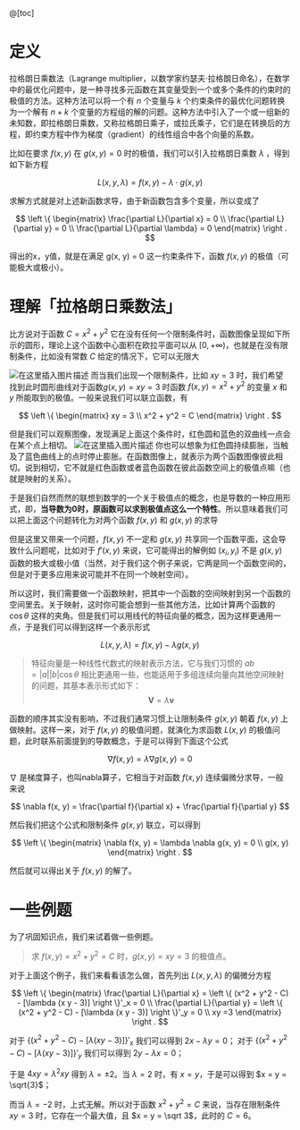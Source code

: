 @[toc]

# 定义

拉格朗日乘数法（Lagrange multiplier，以数学家约瑟夫·拉格朗日命名），在数学中的最优化问题中，是一种寻找多元函数在其变量受到一个或多个条件的约束时的极值的方法。这种方法可以将一个有 $n$ 个变量与 $k$ 个约束条件的最优化问题转换为一个解有 $n + k$ 个变量的方程组的解的问题。这种方法中引入了一个或一组新的未知数，即拉格朗日乘数，又称拉格朗日乘子，或拉氏乘子，它们是在转换后的方程，即约束方程中作为梯度（gradient）的线性组合中各个向量的系数。

比如在要求 $f(x, y)$ 在 $g(x, y) = 0$ 时的极值，我们可以引入拉格朗日乘数 $\lambda$ ，得到如下新方程

$$
L(x, y, \lambda) = f(x, y) - \lambda \cdot g(x, y)
$$

求解方式就是对上述新函数求导，由于新函数包含多个变量，所以变成了

$$
\left \{ \begin{matrix}
\frac{\partial L}{\partial x} = 0 \\
\frac{\partial L}{\partial y} = 0 \\
\frac{\partial L}{\partial \lambda} = 0
\end{matrix} \right .
$$

得出的x，y值，就是在满足 g(x, y) = 0 这一约束条件下，函数 $f(x, y)$ 的极值（可能极大或极小）。

#  理解「拉格朗日乘数法」

比方说对于函数 $C = x^2 + y^2$ 它在没有任何一个限制条件时，函数图像呈现如下所示的圆形，理论上这个函数中心面积在欧拉平面可以从 $[0, +\infty)$，也就是在没有限制条件，比如没有常数 $C$ 给定的情况下，它可以无限大

![在这里插入图片描述](https://img-blog.csdnimg.cn/f982a1c7e8fb41af812bb04a1ae53c41.png?x-oss-process=image/watermark,type_ZHJvaWRzYW5zZmFsbGJhY2s,shadow_50,text_Q1NETiBA5omT56CB55qE6Zi_6YCa,size_20,color_FFFFFF,t_70,g_se,x_16#pic_center)
而当我们出现一个限制条件，比如 $xy = 3$ 时，我们希望找到此时圆形曲线对于函数$g(x, y) = xy = 3$ 时函数 $f(x, y) = x^2 + y^2$ 的变量 $x$ 和 $y$ 所能取到的极值。一般来说我们可以联立函数，有

$$
\left \{ \begin{matrix}
xy = 3 \\
x^2 + y^2 = C
\end{matrix} \right .
$$

但是我们可以观察图像，发现满足上面这个条件时，红色圆和蓝色的双曲线一点会在某个点上相切。
![在这里插入图片描述](https://img-blog.csdnimg.cn/6c7cffacb93a472982d6a84dc2e41588.png?x-oss-process=image/watermark,type_ZHJvaWRzYW5zZmFsbGJhY2s,shadow_50,text_Q1NETiBA5omT56CB55qE6Zi_6YCa,size_20,color_FFFFFF,t_70,g_se,x_16#pic_center)
你也可以想象为红色圆持续膨胀，当触及了蓝色曲线上的点时停止膨胀。在函数图像上，就表示为两个函数图像彼此相切。说到相切，它不就是红色函数或者蓝色函数在彼此函数空间上的极值点嘛（也就是映射的关系）。

于是我们自然而然的联想到数学的一个关于极值点的概念，也是导数的一种应用形式，即，**当导数为0时，原函数可以求到极值点这么一个特性**。所以意味着我们可以把上面这个问题转化为对两个函数 $f(x, y)$ 和 $g(x, y)$ 的求导

但是这里又带来一个问题，$f(x, y)$ 不一定和 $g(x, y)$ 共享同一个函数平面，这会导致什么问题呢，比如对于 $f'(x, y)$ 来说，它可能得出的解例如 $(x_i, y_i)$ 不是 $g(x, y)$ 函数的极大或极小值（当然，对于我们这个例子来说，它两是同一个函数空间的，但是对于更多应用来说可能并不在同一个映射空间）。

所以这时，我们需要做一个函数映射，把其中一个函数的空间映射到另一个函数的空间里去。关于映射，这时你可能会想到一些其他方法，比如计算两个函数的 $\cos \theta$ 这样的夹角。但是我们可以用线代的特征向量的概念，因为这样更通用一点，于是我们可以得到这样一个表示形式

$$
L(x, y, \lambda) = f(x, y) - \lambda g(x, y)
$$

> 特征向量是一种线性代数式的映射表示方法，它与我们习惯的 $a b = |a||b|\cos \theta$ 相比更通用一些，也能适用于多组连续向量向其他空间映射的问题，其基本表示形式如下：
> $$
> \mathbf{V} = \lambda \mathbf{v}
> $$

函数的顺序其实没有影响，不过我们通常习惯上让限制条件 $g(x, y)$ 朝着 $f(x, y)$ 上做映射。这样一来，对于 $f(x, y)$ 的极值问题，就演化为求函数 $L(x, y)$ 的极值问题，此时联系前面提到的导数概念，于是可以得到下面这个公式

$$
\nabla f(x, y) = \lambda \nabla g(x, y) = 0
$$

$\nabla$ 是梯度算子，也叫nabla算子，它相当于对函数 $f(x, y)$ 连续偏微分求导，一般来说

$$
\nabla f(x, y) = \frac{\partial f}{\partial x} + \frac{\partial f}{\partial y}
$$

然后我们把这个公式和限制条件 $g(x, y)$ 联立，可以得到

$$
\left \{ \begin{matrix} 
\nabla f(x, y) = \lambda \nabla g(x, y) = 0 \\
g(x, y)
\end{matrix} \right .
$$

然后就可以得出关于 $f(x, y)$ 的解了。

# 一些例题
为了巩固知识点，我们来试着做一些例题。

> 求 $f(x, y) = x^2 + y^2 = C$ 时，$g(x, y) = xy = 3$ 的极值点。

对于上面这个例子，我们来看看该怎么做，首先列出 $L(x, y, \lambda)$ 的偏微分方程

$$
\left \{ \begin{matrix}
\frac{\partial L}{\partial x} = \left \{ (x^2 + y^2 - C) - [\lambda (x y - 3)] \right \}'_x = 0
\\
\frac{\partial L}{\partial y} = \left \{ (x^2 + y^2 - C) - [\lambda (x y - 3)] \right \}'_y  = 0
\\
xy =3
\end{matrix} \right .
$$

对于 $\left \{ (x^2 + y^2 - C) - [\lambda (x y - 3)] \right \}'_x$ 我们可以得到 $2x - \lambda y = 0$；
对于 $\left \{ (x^2 + y^2 - C) - [\lambda (x y - 3)] \right \}'_y$ 我们可以得到 $2y - \lambda x = 0$；

于是 $4xy = \lambda^2 xy$ 得到 $\lambda = \pm 2$。当 $\lambda = 2$ 时，有 $x = y$，于是可以得到 $x = y = \sqrt{3}$；

而当 $\lambda = -2$ 时，上式无解。所以对于函数 $x^2 + y^2 = C$ 来说，当存在限制条件 $xy =3$ 时，它存在一个最大值，且 $x = y = \sqrt 3$，此时的 $C = 6$。
